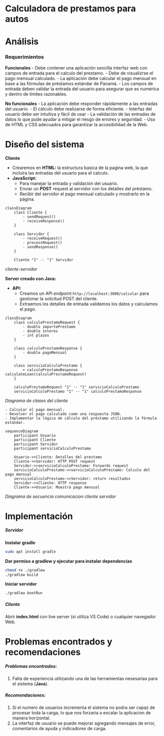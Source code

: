# Calculadora de prestamos para autos
# Análisis
### Requerimientos

**Funcionales**
    - Debe contener una aplicación sencilla interfaz web con campos de entrada para el calculo del prestamo.
    - Debe de visualizrse el pago mensual calculado.
    - La aplicación debe calcular el pago mensual en base a las fórmulas de préstamos estándar de Panamá.
    - Los campos de entrada deben validar la entrada del usuario para asegurar que es numérica y dentro de límites razonables.

**No funcionales**
    - La aplicación debe responder rápidamente a las entradas del usuario.
    - El cálculo debe realizarse de forma eficiente.
    - Interfaz del usuario debe ser intuitiva y fácil de usar
    - La validación de las entradas de datos lo que pude ayudar a mitigar el riesgo de errores y seguridad.
    - Uso de HTML y CSS adecuados para garantizar la accesibilidad de la Web.

# Diseño del sistema

**Cliente**
- Crearemos en **HTML:** la estructura basica de la pagina web, la que incluira las entradas del usuario para el calculo.
- **JavaScript:**
    - Para manejar la entrada y validación del usuario.
    - Enviar un **POST** request al servidor con los detalles del préstamo.
    - Recibir del servidor el pago mensual calculado y mostrarlo en la página.

```mermaid
classDiagram
    class Cliente {
        - sendRequest()
        - receiveResponse()
    }

    class Servidor {
        - receiveRequest()
        - processRequest()
        - sendResponse()
    }

    Cliente "1" -- "1" Servidor
```
*cliente-servidor*

**Server creado con Java:**
- **API:**
    - Creamos un API endpoint `http://localhost:3000/calcular` para gestionar la solicitud POST del cliente.
    - Extraemos los detalles de entrada validamos los datos y calculamos el pago.
```mermaid
classDiagram
    class calculoPrestamoRequest {
        - double importePrestamo
        - double interes
        - int plazos
    }

    class calculoPrestamoResponse {
        - double pagoMensual
    }

    class servicioCalculoPrestamo {
        + calculoPrestamoResponse calculateLoan(calculoPrestamoRequest)
    }

    calculoPrestamoRequest "1" -- "1" servicioCalculoPrestamo
    servicioCalculoPrestamo "1" -- "1" calculoPrestamoResponse
```
*Diagrama de clases del cliente*

    - Calcular el pago mensual.
    - Devolver el pago calculado como una respuesta JSON.
    - Implementar la lógica de cálculo del préstamo utilizando la fórmula estándar.
```mermaid
sequenceDiagram
    participant Usuario
    participant Cliente
    participant Servidor
    participant servicioCalculoPrestamo

    Usuario->>Cliente: Detalles del prestamo
    Cliente->>Servidor: HTTP POST request
    Servidor->>servicioCalculoPrestamo: Forwards request
    servicioCalculoPrestamo->>servicioCalculoPrestamo: Calculo del pago mensual
    servicioCalculoPrestamo->>Servidor: return resultados
    Servidor->>Cliente: HTTP response
    Cliente->>Usuario: Muestra pago mensual
```
*Diagrama de secuencia comunicacion cliente servidor*

# Implementación
##### Servidor
**Instalar gradle**
```bash
sudo apt install gradle
```

**Dar permiso a gradlew y ejecutar para instalar dependencias**
```bash
chmod +x ./gradlew
./gradlew build
```

**Iniciar servidor**
```bash
./gradlew bootRun
```

##### Cliente
Abrir **index.html** con live server (si utiliza VS Code) o cualquier navegador Web.

# Problemas encontrados y recomendaciones

##### Problemas encontrados:
1. Falta de experiencia utilizando una de las herramientas nesesarias para el sistema (**Java**).

##### Recomendaciones:
1. Si el numero de usuarios incrementa el sistema no podra ser capaz de procesar toda la carga, lo que nos forzaria a escalar la aplicacion de manera horizontal.
2. La interfaz de usuario se puede mejorar agregando mensajes de error, comentarios de ayuda y indicadores de carga.


